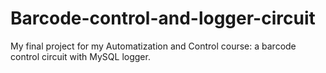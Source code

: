 # Barcode-control-and-logger-circuit
My final project for my Automatization and Control course: a barcode control circuit with MySQL logger.
